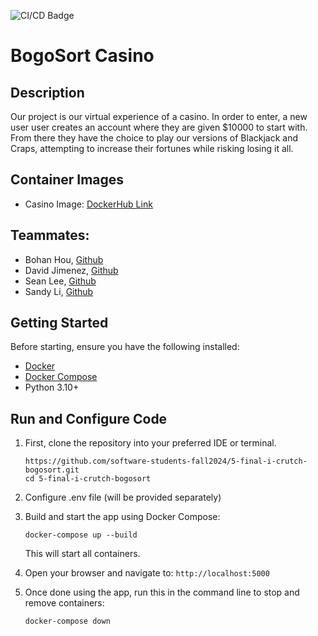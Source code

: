 ![CI/CD Badge](https://github.com/software-students-fall2024/5-final-i-crutch-bogosort/actions/workflows/cicd.yaml/badge.svg)

# BogoSort Casino

## Description

Our project is our virtual experience of a casino. In order to enter, a new user user creates an account where they are given $10000 to start with. From there they have the choice to play our versions of Blackjack and Craps, attempting to increase their fortunes while risking losing it all.

## Container Images

- Casino Image: [DockerHub Link](https://hub.docker.com/layers/teambogosort/bogocasino/latest/images/sha256-9651033dd005f71cc888eb2615ab6177713b58529739d97f582564fbba9ed04f?context=explore)

## Teammates:

- Bohan Hou, [Github](https://github.com/bowohan)
- David Jimenez, [Github](https://github.com/drj8812)
- Sean Lee, [Github](https://github.com/jseanlee)
- Sandy Li, [Github](https://github.com/vernairesl)

## Getting Started
Before starting, ensure you have the following installed:
- [Docker](https://www.docker.com/products/docker-desktop/)
- [Docker Compose](https://docs.docker.com/compose/install/)
- Python 3.10+

## Run and Configure Code
   
1. First, clone the repository into your preferred IDE or terminal.
   ```
   https://github.com/software-students-fall2024/5-final-i-crutch-bogosort.git
   cd 5-final-i-crutch-bogosort
   ```
2. Configure .env file (will be provided separately)

3. Build and start the app using Docker Compose:
   ```
   docker-compose up --build
   ```
   This will start all containers.
4. Open your browser and navigate to: ```http://localhost:5000```
   
5. Once done using the app, run this in the command line to stop and remove containers:
   ```
   docker-compose down
   ```
